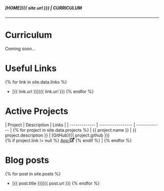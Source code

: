 ##### [HOME]({{ site.url }}) | CURRICULUM
---

# Curriculum

Coming soon...

# Useful Links

{% for link in site.data.links %} 
- [{{ link.url }}]({{ link.url }}) {% endfor %}

# Active Projects

| Project       | Description       | Links     |
| ------------- | ----------------- | ------------- | {% for project in site.data.projects %}
| {{ project.name }}  | {{ project.description }} | [GitHub]({{ project.github }}) <br> {% if project.link != null %} <a href="{{ project.link }}" target="_blank">App <img src="assets/img/external-link-altstyle=solid.svg" width="15px"/></a> {% endif %} | {% endfor %}

# Blog posts

{% for post in site.posts %} 
- [{{ post.title }}]({{ post.url }}) {% endfor %}
